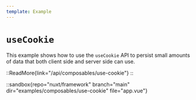 ```yaml
---
template: Example
---
```


# `useCookie`

This example shows how to use the `useCookie` API to persist small amounts of data that both client side and server side can use.

::ReadMore{link="/api/composables/use-cookie"}
::

::sandbox{repo="nuxt/framework" branch="main" dir="examples/composables/use-cookie" file="app.vue"}

